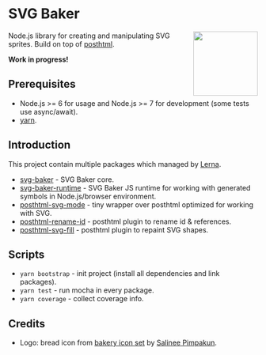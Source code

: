# SVG Baker

<img src="https://cdn.rawgit.com/kisenka/svg-baker/0ba4d/logo.svg" width="130" align="right">

Node.js library for creating and manipulating SVG sprites. Build on top of [posthtml](https://github.com/posthtml/posthtml).

**Work in progress!**

## Prerequisites

- Node.js >= 6 for usage and Node.js >= 7 for development (some tests use async/await).
- [yarn](https://yarnpkg.com).

## Introduction

This project contain multiple packages which managed by [Lerna](https://github.com/lerna/lerna).

- [svg-baker](packages/svg-baker) - SVG Baker core.
- [svg-baker-runtime](packages/svg-baker-runtime) - SVG Baker JS runtime for working with generated symbols in 
  Node.js/browser environment.
- [posthtml-svg-mode](packages/posthtml-svg-mode) - tiny wrapper over posthtml optimized for working with SVG. 
- [posthtml-rename-id](packages/posthtml-rename-id) - posthtml plugin to rename id & references.
- [posthtml-svg-fill](packages/posthtml-svg-fill) - posthtml plugin to repaint SVG shapes.

## Scripts

- `yarn bootstrap` - init project (install all dependencies and link packages).
- `yarn test` - run mocha in every package.
- `yarn coverage` - collect coverage info.

## Credits

- Logo: bread icon from [bakery icon set](https://www.iconfinder.com/iconsets/bakery-10?ref=aomam.ss) 
  by [Salinee Pimpakun](https://www.iconfinder.com/aomam.ss). 
